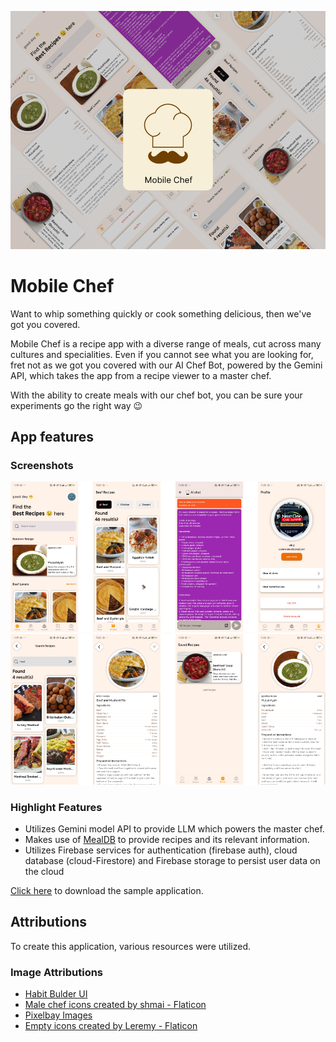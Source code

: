 ![LinkdIn Article Cover](https://github.com/kadiriprosper/mobile_chef/blob/master/assets/publish/mobchefbg.png)
# Mobile Chef

Want to whip something quickly or cook something delicious, then we've got you covered.

Mobile Chef is a recipe app with a diverse range of meals, cut across many cultures and specialities. Even if you cannot see what you are looking for, fret not as we got you covered with our AI Chef Bot, powered by the Gemini API, which takes the app from a recipe viewer to a master chef.

With the ability to create meals with our chef bot, you can be sure your experiments go the right way 😉

 ## App features
### Screenshots
![1](https://github.com/kadiriprosper/mobile_chef/blob/master/assets/publish/mobilechefgp1low.png)
![2](https://github.com/kadiriprosper/mobile_chef/blob/master/assets/publish/mobilechefgp2low.png)

### Highlight Features

  -  Utilizes Gemini model API to provide LLM which powers the master chef.
  -  Makes use of [MealDB](https://themealdb.com/) to provide recipes and its relevant information.
  -  Utilizes Firebase services for authentication (firebase auth), cloud database (cloud-Firestore) and Firebase storage to persist user data on the cloud

[Click here](https://github.com/kadiriprosper/mobile_chef/blob/master/assets/publish/mobile-chef.apk) to download the sample application.

##  Attributions
To create this application, various resources were utilized.

### Image Attributions
  -  [Habit Bulder UI](https://www.figma.com/design/HlxR8aFlFNZuM7BDeMm93s/Pixel-True---Habit-Builder-UI-Kit?node-id=702-5164&node-type=canvas&t=9fLLehzifwKWd1vx-0)
  -  [Male chef icons created by shmai - Flaticon](https://www.flaticon.com/free-icons/male-chef)
  -  [Pixelbay Images](https://pixabay.com/vectors/basket-empty-shopping-160441/)
  -  [Empty icons created by Leremy - Flaticon](https://www.flaticon.com/free-icons/empty)

  
